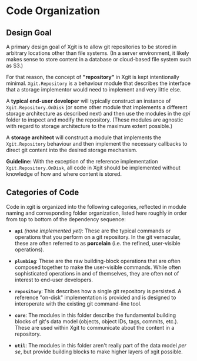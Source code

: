 # Code Organization

## Design Goal

A primary design goal of Xgit is to allow git repositories to be stored in
arbitrary locations other than file systems. (In a server environment, it likely
makes sense to store content in a database or cloud-based file system such as S3.)

For that reason, the concept of **"repository"** in Xgit is kept intentionally
minimal. `Xgit.Repository` is a behaviour module that describes the interface
that a storage implementor would need to implement and very little else.

A **typical end-user developer** will typically construct an instance of `Xgit.Repository.OnDisk`
(or some other module that implements a different storage architecture as described
next) and then use the modules in the _api_ folder to inspect and modify the repository.
(These modules are agnostic with regard to storage architecture to the maximum
extent possible.)

A **storage architect** will construct a module that implements the `Xgit.Repository`
behaviour and then implement the necessary callbacks to direct git content into
the desired storage mechanism.

**Guideline:** With the exception of the reference implementation `Xgit.Repository.OnDisk`,
all code in Xgit should be implemented without knowledge of how and where content is stored.


## Categories of Code

Code in xgit is organized into the following categories, reflected in module naming
and corresponding folder organization, listed here roughly in order from top to bottom
of the dependency sequence:

* **`api`** _(none implemented yet)_: These are the typical commands or operations
  that you perform on a git repository. In the git vernacular, these are often
  referred to as **porcelain** (i.e. the refined, user-visible operations).

* **`plumbing`**: These are the raw building-block operations that are often
  composed together to make the user-visible commands. While often sophisticated
  operations in and of themselves, they are often not of interest to end-user
  developers.

* **`repository`**: This describes how a single git repository is persisted. A
  reference "on-disk" implementation is provided and is designed to interoperate
  with the existing git command-line tool.

* **`core`**: The modules in this folder describe the fundamental building blocks
  of git's data model (objects, object IDs, tags, commits, etc.). These are used
  within Xgit to communicate about the content in a repository.

* **`util`**: The modules in this folder aren't really part of the data model
  _per se_, but provide building blocks to make higher layers of xgit possible.
